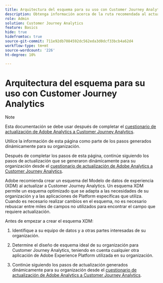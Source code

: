 ```yaml
---
title: Arquitectura del esquema para su uso con Customer Journey Analytics
description: Obtenga información acerca de la ruta recomendada al actualizar de Adobe Analytics a Customer Journey Analytics
role: Admin
solution: Customer Journey Analytics
feature: Basics
hide: true
hidefromtoc: true
source-git-commit: 711e92db7084592dc562eda3d0dcf33bcb4a62d4
workflow-type: tm+mt
source-wordcount: '226'
ht-degree: 10%

---
```


# Arquitectura del esquema para su uso con Customer Journey Analytics

>[!NOTE]
>
>Esta documentación se debe usar después de completar el [cuestionario de actualización de Adobe Analytics a Customer Journey Analytics](https://gigazelle.github.io/cja-ttv/).
> 
>Utilice la información de esta página como parte de los pasos generados dinámicamente para su organización.
>
>Después de completar los pasos de esta página, continúe siguiendo los pasos de actualización que se generaron dinámicamente para su organización desde el [cuestionario de actualización de Adobe Analytics a Customer Journey Analytics](https://gigazelle.github.io/cja-ttv/).

Adobe recomienda crear un esquema del Modelo de datos de experiencia (XDM) al actualizar a Customer Journey Analytics. Un esquema XDM permite un esquema optimizado que se adapta a las necesidades de su organización y a las aplicaciones de Platform específicas que utiliza. Cuando es necesario realizar cambios en el esquema, no es necesario rebuscar entre miles de campos no utilizados para encontrar el campo que requiere actualización.

Antes de empezar a crear el esquema XDM:

1. Identifique a su equipo de datos y a otras partes interesadas de su organización.

1. Determine el diseño de esquema ideal de su organización para Customer Journey Analytics, teniendo en cuenta cualquier otra aplicación de Adobe Experience Platform utilizada en su organización.

1. Continúe siguiendo los pasos de actualización generados dinámicamente para su organización desde el [cuestionario de actualización de Adobe Analytics a Customer Journey Analytics](https://gigazelle.github.io/cja-ttv/).

